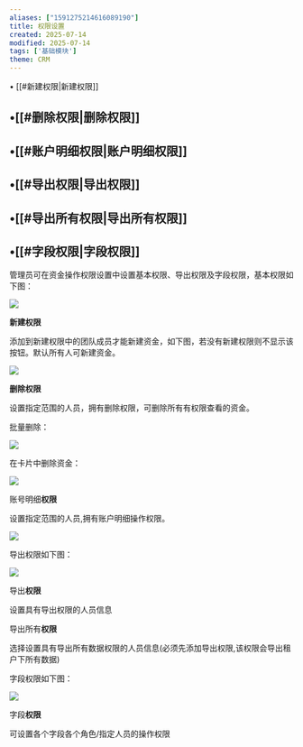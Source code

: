 ```yaml
---
aliases: ["1591275214616089190"]
title: 权限设置
created: 2025-07-14
modified: 2025-07-14
tags: ['基础模块']
theme: CRM
---
```


﻿• [[#新建权限|新建权限]]

## •[[#删除权限|删除权限]]

## •[[#账户明细权限|账户明细权限]]

## •[[#导出权限|导出权限]]

## •[[#导出所有权限|导出所有权限]]

## •[[#字段权限|字段权限]]

管理员可在资金操作权限设置中设置基本权限、导出权限及字段权限，基本权限如下图：

![](https://myhelpdoc.oss-cn-heyuan.aliyuncs.com/mdimages/a1961cd396fdaeddf4f8e531db96b6cd.jpg)

**新建权限**

添加到新建权限中的团队成员才能新建资金，如下图，若没有新建权限则不显示该按钮。默认所有人可新建资金。

![](https://myhelpdoc.oss-cn-heyuan.aliyuncs.com/mdimages/6735d850692f2ecb7d2105b4cd4990d5.jpg)

**删除权限**

设置指定范围的人员，拥有删除权限，可删除所有有权限查看的资金。

批量删除：

![](https://myhelpdoc.oss-cn-heyuan.aliyuncs.com/mdimages/fafe65c956cda3aaf61b73c21c7da019.jpg)

在卡片中删除资金：

![](https://myhelpdoc.oss-cn-heyuan.aliyuncs.com/mdimages/9671019be90b1f56dcfbab779bf95f83.jpg)

账号明细**权限**

设置指定范围的人员,拥有账户明细操作权限。

![](https://myhelpdoc.oss-cn-heyuan.aliyuncs.com/mdimages/4a64a1bc69362a8e9c7c5e6635742a7b.jpg)

导出权限如下图：

![](https://myhelpdoc.oss-cn-heyuan.aliyuncs.com/mdimages/3d8d33bc10db8827f9fbf14634a48716.jpg)

导出**权限**

设置具有导出权限的人员信息

导出所有**权限**

选择设置具有导出所有数据权限的人员信息(必须先添加导出权限,该权限会导出租户下所有数据)

字段权限如下图：

![](https://myhelpdoc.oss-cn-heyuan.aliyuncs.com/mdimages/83e8ae19099e0e3f768176f69ae2674e.jpg)

字段**权限**

可设置各个字段各个角色/指定人员的操作权限

